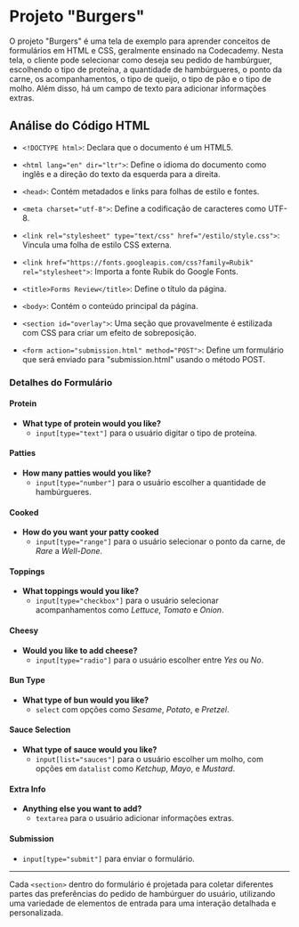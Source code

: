 # Projeto "Burgers"

O projeto "Burgers" é uma tela de exemplo para aprender conceitos de formulários em HTML e CSS, geralmente ensinado na Codecademy. Nesta tela, o cliente pode selecionar como deseja seu pedido de hambúrguer, escolhendo o tipo de proteína, a quantidade de hambúrgueres, o ponto da carne, os acompanhamentos, o tipo de queijo, o tipo de pão e o tipo de molho. Além disso, há um campo de texto para adicionar informações extras.

## Análise do Código HTML

- `<!DOCTYPE html>`: Declara que o documento é um HTML5.
- `<html lang="en" dir="ltr">`: Define o idioma do documento como inglês e a direção do texto da esquerda para a direita.
- `<head>`: Contém metadados e links para folhas de estilo e fontes.
- `<meta charset="utf-8">`: Define a codificação de caracteres como UTF-8.
- `<link rel="stylesheet" type="text/css" href="/estilo/style.css">`: Vincula uma folha de estilo CSS externa.
- `<link href="https://fonts.googleapis.com/css?family=Rubik" rel="stylesheet">`: Importa a fonte Rubik do Google Fonts.
- `<title>Forms Review</title>`: Define o título da página.
- `<body>`: Contém o conteúdo principal da página.

- `<section id="overlay">`: Uma seção que provavelmente é estilizada com CSS para criar um efeito de sobreposição.

- `<form action="submission.html" method="POST">`: Define um formulário que será enviado para "submission.html" usando o método POST.

### Detalhes do Formulário

#### Protein

- **What type of protein would you like?**
  - `input[type="text"]` para o usuário digitar o tipo de proteína.

#### Patties

- **How many patties would you like?**
  - `input[type="number"]` para o usuário escolher a quantidade de hambúrgueres.

#### Cooked

- **How do you want your patty cooked**
  - `input[type="range"]` para o usuário selecionar o ponto da carne, de _Rare_ a _Well-Done_.

#### Toppings

- **What toppings would you like?**
  - `input[type="checkbox"]` para o usuário selecionar acompanhamentos como _Lettuce_, _Tomato_ e _Onion_.

#### Cheesy

- **Would you like to add cheese?**
  - `input[type="radio"]` para o usuário escolher entre _Yes_ ou _No_.

#### Bun Type

- **What type of bun would you like?**
  - `select` com opções como _Sesame_, _Potato_, e _Pretzel_.

#### Sauce Selection

- **What type of sauce would you like?**
  - `input[list="sauces"]` para o usuário escolher um molho, com opções em `datalist` como _Ketchup_, _Mayo_, e _Mustard_.

#### Extra Info

- **Anything else you want to add?**
  - `textarea` para o usuário adicionar informações extras.

#### Submission

- `input[type="submit"]` para enviar o formulário.

---

Cada `<section>` dentro do formulário é projetada para coletar diferentes partes das preferências do pedido de hambúrguer do usuário, utilizando uma variedade de elementos de entrada para uma interação detalhada e personalizada.
